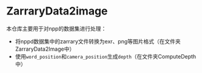 # ZarraryData2image
本仓库主要用于对npp的数据集进行处理：
* 将nppd数据集中的zarrary文件转换为exr、png等图片格式（在文件夹ZarraryData2Image中）
* 使用`word_position`和`camera_position`生成`depth`（在文件夹ComputeDepth中）